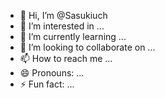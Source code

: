 - 👋 Hi, I’m @Sasukiuch
- 👀 I’m interested in ...
- 🌱 I’m currently learning ...
- 💞️ I’m looking to collaborate on ...
- 📫 How to reach me ...
- 😄 Pronouns: ...
- ⚡ Fun fact: ...

<!---
Sasukiuch/Sasukiuch is a ✨ special ✨ repository because its `README.md` (this file) appears on your GitHub profile.
You can click the Preview link to take a look at your changes.
--->
